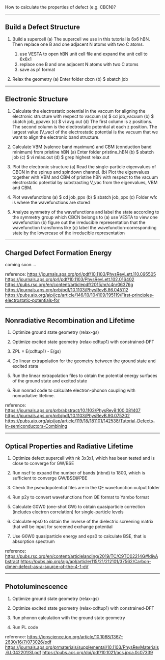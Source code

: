 How to calculate the properties of defect (e.g. CBCN)?

----------------------------------------------------------
Build a Defect Structure
----------------------------------------------------------
1. Build a supercell
 (a) The supercell we use in this tutorial is 6x6 hBN. Then replace one B and one adjacent N atoms with two C atoms.
     1) use VESTA to open hBN unit cell file and expand the unit cell to 6x6x1
     2) replace one B and one adjacent N atoms with two C atoms
     3) save as p1 format

2. Relax the geometry
 (a) Enter folder cbcn
 (b) $ sbatch job

----------------------------------------------------------
Electronic Structure
----------------------------------------------------------
1. Calculate the electrostatic potential in the vaccum for aligning the electronic structure with respect to vaccum
 (a) $ cd job_vacuum
 (b) $ sbatch job_ppavex
 (c) $ vi avg.out
 (d) The first column is z positions. 
     The second column is the electrostatic potential at each z position. 
     The largest value (V_vac) of the electrostatic potential is the vacuum that we want to align the electronic band structure.

2. Calculate VBM (valence band maximum) and CBM (conduction band minimum) from pristine hBN
 (a) Enter folder pristine_hBN
 (b) $ sbatch job
 (c) $ vi relax.out
 (d) $ grep highest relax.out

3. Plot the electronic structure
 (a) Read the single-particle eigenvalues of CBCN in the spinup and spindown channel.
 (b) Plot the eigenvalues together with VBM and CBM of pristine hBN with respect to the vacuum electrostatic potential
     by substracting V_vac from the eigenvalues, VBM and CBM.

4. Plot wavefunctions
 (a) $ cd job_ppx
 (b) $ sbatch job_ppx
 (c) Folder wfc is where the wavefunctions are stored

5. Analyze symmetry of the wavefunctions and label the state according to the symmetry group which CBCN belongs to
 (a) use VESTA to view one wavefunction
 (b) figure out the irreducible representation that the wavefunction transforms like
 (c) label the wavefunction-corresponding state by the lowercase of the irreducible representation


-----------------------------------------------------------
Charged Defect Formation Energy
-----------------------------------------------------------
coming soon ...


reference:
    https://journals.aps.org/prl/pdf/10.1103/PhysRevLett.110.095505
    https://journals.aps.org/prl/pdf/10.1103/PhysRevLett.102.016402
    https://pubs.rsc.org/en/content/articlepdf/2015/nr/c4nr06376g
    https://journals.aps.org/prb/pdf/10.1103/PhysRevB.86.045112
    https://pubs.aip.org/aip/jcp/article/146/10/104109/195119/First-principles-electrostatic-potentials-for

-----------------------------------------------------------
Nonradiative Recombination and Lifetime
-----------------------------------------------------------
1. Optimize ground state geometry (relax-gs)

2. Optimize excited state geometry (relax-cdftup1) with constrained-DFT

3. ZPL = E(cdftup1) - E(gs)

4. Do linear extrapolation for the geometry between the ground state and excited state

5. Run the linear extrapolation files to obtain the potential energy surfaces of the ground state and excited state

6. Run nonrad code to calculate electron-phonon coupling with nonradiative lifetime.


reference:
    https://journals.aps.org/prb/abstract/10.1103/PhysRevB.100.081407
    https://journals.aps.org/prb/pdf/10.1103/PhysRevB.90.075202
    https://pubs.aip.org/aip/jap/article/119/18/181101/142538/Tutorial-Defects-in-semiconductors-Combining


-----------------------------------------------------------
Optical Properties and Radiative Lifetime
-----------------------------------------------------------
1. Optimize defect supercell with nk 3x3x1, which has been tested and is close to converge for GW/BSE

2. Run nscf to expand the number of bands (nbnd) to 1800, which is sufficient to converge GW/BSE@PBE

3. Check the pseudopotential files are in the QE wavefunction output folder

4. Run p2y to convert wavefunctions from QE format to Yambo format

5. Calculate G0W0 (one-shot GW) to obtain quasiparticle correction (includes electron correlation) for single-particle levels

6. Calculate eps0 to obtain the inverse of the dielectric screening matrix that will be input for screened exchange potential

7. Use G0W0 quasiparticle energy and eps0 to calculate BSE, that is absorption spectrum 


reference:
    https://pubs.rsc.org/en/content/articlelanding/2019/TC/C9TC02214G#!divAbstract
    https://pubs.aip.org/aip/apl/article/115/21/212101/37562/Carbon-dimer-defect-as-a-source-of-the-4-1-eV


-----------------------------------------------------------
Photoluminescence
-----------------------------------------------------------
1. Optimize ground state geometry (relax-gs)

2. Optimize excited state geometry (relax-cdftup1) with constrained-DFT

3. Run phonon calculation with the ground state geometry

4. Run PL code


reference:
    https://iopscience.iop.org/article/10.1088/1367-2630/16/7/073026/pdf
    https://journals.aps.org/prmaterials/supplemental/10.1103/PhysRevMaterials.6.L042201/SI.pdf
    https://pubs.acs.org/doi/pdf/10.1021/acs.jpca.0c07339
